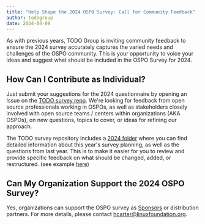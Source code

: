 ```yaml
---
title: "Help Shape the 2024 OSPO Survey: Call for Community Feedback"
author: todogroup
date: 2024-04-09
---
```


As with previous years, TODO Group is inviting community feedback to ensure the 2024 survey accurately captures the varied needs and challenges of the OSPO community. 
This is your opportunity to voice your ideas and suggest what should be included in the OSPO Survey for 2024.

## How Can I Contribute as Individual?

Just submit your suggestions for the 2024 questionnaire by opening an Issue on the [TODO survey repo](https://github.com/todogroup/osposurvey/issues). We're looking for feedback from 
open source professionals working in OSPOs, as well as stakeholders closely involved with open source teams / centers within organizations (AKA OSPOs), on new questions, topics to 
cover, or ideas for refining our approach.

The TODO survey repository includes a [2024 folder](https://github.com/todogroup/osposurvey/tree/main/2024) where you can find detailed information about this year's survey planning, as 
well as the questions from last year. This is to make it easier for you to review and provide specific feedback on what should be changed, added, or restructured. (see example [here](https://github.com/todogroup/osposurvey/issues/119))

## Can My Organization Support the 2024 OSPO Survey?

Yes, organizations can support the OSPO survey as [Sponsors](https://todogroup.org/blog/2024-ospo-survey-cfs/) or distribution partners. For more details, please contact hcarter@linuxfoundation.org.
